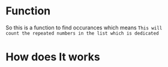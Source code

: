 # Function

So this is a function to find occurances
which means <code>This will count the repeated numbers in the list which is dedicated</code>

# How does It works


